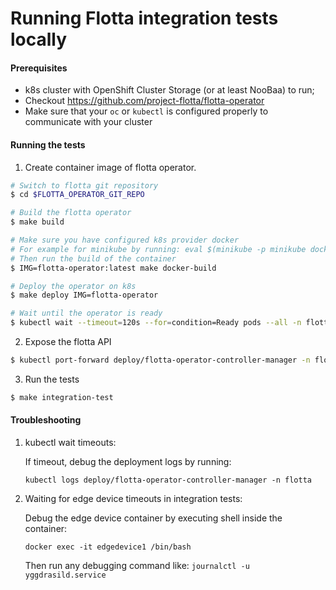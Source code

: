 # Running Flotta integration tests locally

#### Prerequisites

 - k8s cluster with OpenShift Cluster Storage (or at least NooBaa) to run;
 - Checkout https://github.com/project-flotta/flotta-operator
 - Make sure that your `oc` or `kubectl` is configured properly to communicate with your cluster

#### Running the tests

1. Create container image of flotta operator.

```bash
# Switch to flotta git repository
$ cd $FLOTTA_OPERATOR_GIT_REPO

# Build the flotta operator
$ make build

# Make sure you have configured k8s provider docker
# For example for minikube by running: eval $(minikube -p minikube docker-env)
# Then run the build of the container
$ IMG=flotta-operator:latest make docker-build

# Deploy the operator on k8s
$ make deploy IMG=flotta-operator

# Wait until the operator is ready
$ kubectl wait --timeout=120s --for=condition=Ready pods --all -n flotta
```

2. Expose the flotta API

```bash
$ kubectl port-forward deploy/flotta-operator-controller-manager -n flotta --address 0.0.0.0 8043:8043 &
```

3. Run the tests

```bash
$ make integration-test
```

#### Troubleshooting

1. kubectl wait timeouts:

   If timeout, debug the deployment logs by running:

   `kubectl logs deploy/flotta-operator-controller-manager -n flotta`

2. Waiting for edge device timeouts in integration tests:

   Debug the edge device container by executing shell inside the container:

   `docker exec -it edgedevice1 /bin/bash`
   
   Then run any debugging command like:
   `journalctl -u yggdrasild.service`
